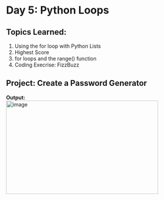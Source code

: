# Day 5: Python Loops
## Topics Learned:
1. Using the for loop with Python Lists
2. Highest Score
3. for loops and the range() function
4. Coding Execrise: FizzBuzz
## Project: Create a Password Generator
__Output:__<br>
<img width="415" height="254" alt="image" src="https://github.com/user-attachments/assets/fe7e086f-4b6d-4771-9c85-9f164887301c" />
